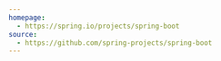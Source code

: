 ```yaml
---
homepage:
  - https://spring.io/projects/spring-boot
source:
  - https://github.com/spring-projects/spring-boot
---
```

